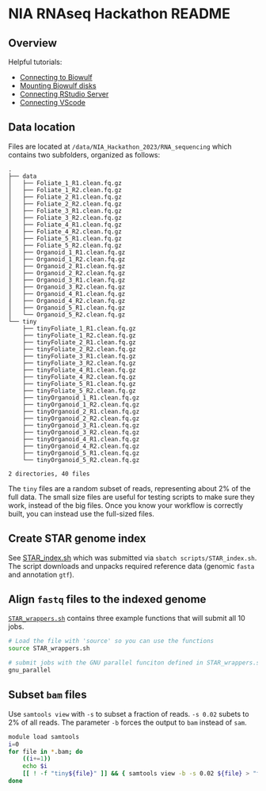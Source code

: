 # NIA RNAseq Hackathon README

## Overview


Helpful tutorials:
- [Connecting to Biowulf](docs/biowulf.md)
- [Mounting Biowulf disks](docs/mount_disk.md)
- [Connecting RStudio Server](docs/rstudio_server.md)
- [Connecting VScode](docs/vscode.md)


## Data location
Files are located at `/data/NIA_Hackathon_2023/RNA_sequencing` which contains two subfolders, organized as follows:
```
.
├── data
│   ├── Foliate_1_R1.clean.fq.gz
│   ├── Foliate_1_R2.clean.fq.gz
│   ├── Foliate_2_R1.clean.fq.gz
│   ├── Foliate_2_R2.clean.fq.gz
│   ├── Foliate_3_R1.clean.fq.gz
│   ├── Foliate_3_R2.clean.fq.gz
│   ├── Foliate_4_R1.clean.fq.gz
│   ├── Foliate_4_R2.clean.fq.gz
│   ├── Foliate_5_R1.clean.fq.gz
│   ├── Foliate_5_R2.clean.fq.gz
│   ├── Organoid_1_R1.clean.fq.gz
│   ├── Organoid_1_R2.clean.fq.gz
│   ├── Organoid_2_R1.clean.fq.gz
│   ├── Organoid_2_R2.clean.fq.gz
│   ├── Organoid_3_R1.clean.fq.gz
│   ├── Organoid_3_R2.clean.fq.gz
│   ├── Organoid_4_R1.clean.fq.gz
│   ├── Organoid_4_R2.clean.fq.gz
│   ├── Organoid_5_R1.clean.fq.gz
│   └── Organoid_5_R2.clean.fq.gz
└── tiny
    ├── tinyFoliate_1_R1.clean.fq.gz
    ├── tinyFoliate_1_R2.clean.fq.gz
    ├── tinyFoliate_2_R1.clean.fq.gz
    ├── tinyFoliate_2_R2.clean.fq.gz
    ├── tinyFoliate_3_R1.clean.fq.gz
    ├── tinyFoliate_3_R2.clean.fq.gz
    ├── tinyFoliate_4_R1.clean.fq.gz
    ├── tinyFoliate_4_R2.clean.fq.gz
    ├── tinyFoliate_5_R1.clean.fq.gz
    ├── tinyFoliate_5_R2.clean.fq.gz
    ├── tinyOrganoid_1_R1.clean.fq.gz
    ├── tinyOrganoid_1_R2.clean.fq.gz
    ├── tinyOrganoid_2_R1.clean.fq.gz
    ├── tinyOrganoid_2_R2.clean.fq.gz
    ├── tinyOrganoid_3_R1.clean.fq.gz
    ├── tinyOrganoid_3_R2.clean.fq.gz
    ├── tinyOrganoid_4_R1.clean.fq.gz
    ├── tinyOrganoid_4_R2.clean.fq.gz
    ├── tinyOrganoid_5_R1.clean.fq.gz
    └── tinyOrganoid_5_R2.clean.fq.gz

2 directories, 40 files
```

The `tiny` files are a random subset of reads, representing about 2% of the full data.
The small size files are useful for testing scripts to make sure they work, instead of the big files. Once you know your workflow is correctly built, you can instead use the full-sized files.

## Create STAR genome index
See [STAR_index.sh](STAR_index.sh) which was submitted via `sbatch scripts/STAR_index.sh`. The script downloads and unpacks required reference data (genomic `fasta` and annotation `gtf`).

## Align `fastq` files to the indexed genome
[`STAR_wrappers.sh`](STAR_wrappers.sh) contains three example functions that will submit all 10 jobs.

```bash
# Load the file with 'source' so you can use the functions
source STAR_wrappers.sh

# submit jobs with the GNU parallel funciton defined in STAR_wrappers.sh
gnu_parallel
```

## Subset `bam` files
Use `samtools view` with `-s` to subset a fraction of reads. `-s 0.02` subets to 2% of all reads.
The parameter `-b` forces the output to `bam` instead of `sam`.
```bash
module load samtools
i=0
for file in *.bam; do
    ((i+=1))
    echo $i
    [[ ! -f "tiny${file}" ]] && { samtools view -b -s 0.02 ${file} > "tiny${file}" &&  samtools index "tiny${file}"; }
done

```
